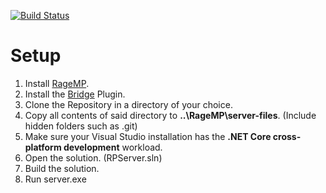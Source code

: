 [![Build Status](https://travis-ci.com/TryStatic/RPServer.svg?token=wqJBVyZappUyxaXkhnsG&branch=master)](https://travis-ci.com/TryStatic/RPServer)
# Setup
1) Install [RageMP](https://rage.mp/ "RageMP").
2) Install the [Bridge](https://wiki.gtanet.work/index.php?title=Setting_up_the_Bridge_on_Linux/Windows "Bridge") Plugin.
3) Clone the Repository in a directory of your choice.
4) Copy all contents of said directory to **..\RageMP\server-files**. (Include hidden folders such as .git)
5) Make sure your Visual Studio installation has the **.NET Core cross-platform development** workload.
6) Open the solution. (RPServer.sln)
7) Build the solution.
8) Run server.exe
